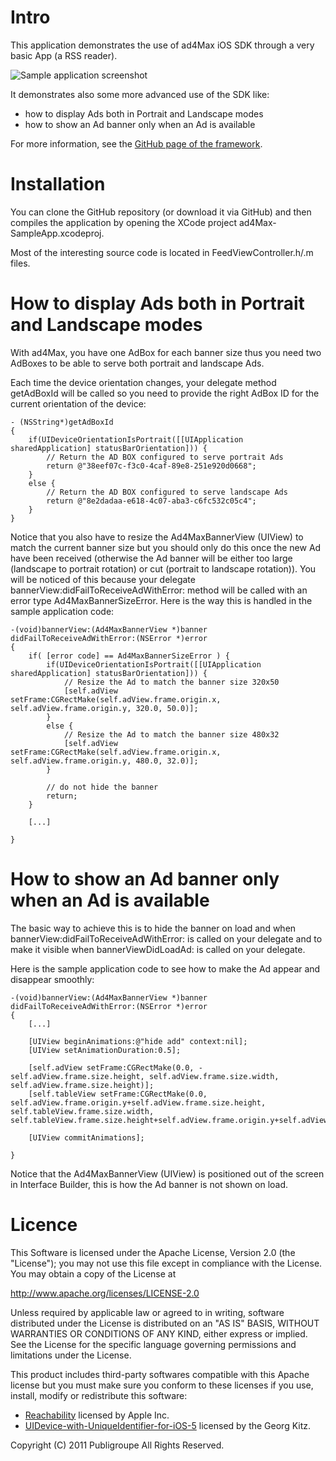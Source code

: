 Intro
=======================

This application demonstrates the use of ad4Max iOS SDK through a very basic App (a RSS reader).

![Sample application screenshot](http://clentz.github.com/ad4Max-SDK-iOS/tutorial/screenshotSampleApp.png)

It demonstrates also some more advanced use of the SDK like:

* how to display Ads both in Portrait and Landscape modes
* how to show an Ad banner only when an Ad is available

For more information, see the [GitHub page of the framework](https://github.com/Clentz/ad4Max-SDK-iOS).

Installation
=======================

You can clone the GitHub repository (or download it via GitHub) and then compiles the application by opening the XCode project ad4Max-SampleApp.xcodeproj.

Most of the interesting source code is located in FeedViewController.h/.m files.

How to display Ads both in Portrait and Landscape modes
=======================

With ad4Max, you have one AdBox for each banner size thus you need two AdBoxes to be able to serve both portrait and landscape Ads.

Each time the device orientation changes, your delegate method getAdBoxId will be called so you need to provide the right AdBox ID for the current orientation of the device:

	- (NSString*)getAdBoxId
	{
	    if(UIDeviceOrientationIsPortrait([[UIApplication sharedApplication] statusBarOrientation])) {
	        // Return the AD BOX configured to serve portrait Ads
	        return @"38eef07c-f3c0-4caf-89e8-251e920d0668";
	    }
	    else {
	        // Return the AD BOX configured to serve landscape Ads
	        return @"8e2dadaa-e618-4c07-aba3-c6fc532c05c4";
	    }
	}

Notice that you also have to resize the Ad4MaxBannerView (UIView) to match the current banner size but you should only do this once the new Ad have been received (otherwise the Ad banner will be either too large (landscape to portrait rotation) or cut (portrait to landscape rotation)). You will be noticed of this because your delegate bannerView:didFailToReceiveAdWithError: method will be called with an error type Ad4MaxBannerSizeError. Here is the way this is handled in the sample application code:

	-(void)bannerView:(Ad4MaxBannerView *)banner didFailToReceiveAdWithError:(NSError *)error
	{
    	if( [error code] == Ad4MaxBannerSizeError ) {        
        	if(UIDeviceOrientationIsPortrait([[UIApplication sharedApplication] statusBarOrientation])) {
            	// Resize the Ad to match the banner size 320x50
            	[self.adView setFrame:CGRectMake(self.adView.frame.origin.x, self.adView.frame.origin.y, 320.0, 50.0)];
        	}
        	else {
            	// Resize the Ad to match the banner size 480x32
            	[self.adView setFrame:CGRectMake(self.adView.frame.origin.x, self.adView.frame.origin.y, 480.0, 32.0)];
        	}        
        
        	// do not hide the banner
        	return;
    	}

    	[...]

	}


How to show an Ad banner only when an Ad is available
=======================

The basic way to achieve this is to hide the banner on load and when bannerView:didFailToReceiveAdWithError: is called on your delegate and to make it visible when bannerViewDidLoadAd: is called on your delegate.

Here is the sample application code to see how to make the Ad appear and disappear smoothly:
	
	-(void)bannerView:(Ad4MaxBannerView *)banner didFailToReceiveAdWithError:(NSError *)error
	{
		[...]
		
	    [UIView beginAnimations:@"hide add" context:nil];
	    [UIView setAnimationDuration:0.5];

	    [self.adView setFrame:CGRectMake(0.0, -self.adView.frame.size.height, self.adView.frame.size.width, self.adView.frame.size.height)];
	    [self.tableView setFrame:CGRectMake(0.0, self.adView.frame.origin.y+self.adView.frame.size.height, self.tableView.frame.size.width, self.tableView.frame.size.height+self.adView.frame.origin.y+self.adView.frame.size.height)];

	    [UIView commitAnimations];

	}
	
Notice that the Ad4MaxBannerView (UIView) is positioned out of the screen in Interface Builder, this is how the Ad banner is not shown on load.

	
Licence
===========

This Software is licensed under the Apache License, Version 2.0 (the "License"); you may not
use this file except in compliance with the License.  You may obtain a copy
of the License at

http://www.apache.org/licenses/LICENSE-2.0

Unless required by applicable law or agreed to in writing, software
distributed under the License is distributed on an "AS IS" BASIS, WITHOUT
WARRANTIES OR CONDITIONS OF ANY KIND, either express or implied.  See the
License for the specific language governing permissions and limitations under
the License.

This product includes third-party softwares compatible with this Apache license but you must make sure you conform to these licenses if you use, install, modify or redistribute this software:

- [Reachability](http://developer.apple.com/library/ios/#samplecode/Reachability/Introduction/Intro.html) licensed by Apple Inc.
- [UIDevice-with-UniqueIdentifier-for-iOS-5](https://github.com/gekitz/UIDevice-with-UniqueIdentifier-for-iOS-5/blob/master/license) licensed by the Georg Kitz. 

Copyright (C) 2011 Publigroupe All Rights Reserved.


